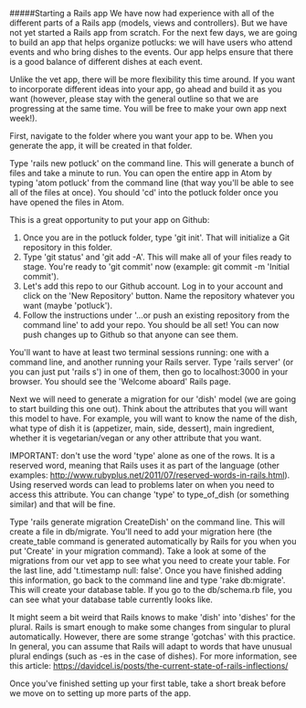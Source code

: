 #####Starting a Rails app
We have now had experience with all of the different parts of a Rails app (models, views and controllers). But we have not yet started a Rails app from scratch. For the next few days, we are going to build an app that helps organize potlucks: we will have users who attend events and who bring dishes to the events. Our app helps ensure that there is a good balance of different dishes at each event.

Unlike the vet app, there will be more flexibility this time around. If you want to incorporate different ideas into your app, go ahead and build it as you want (however, please stay with the general outline so that we are progressing at the same time. You will be free to make your own app next week!).

First, navigate to the folder where you want your app to be. When you generate the app, it will be created in that folder.

Type 'rails new potluck' on the command line. This will generate a bunch of files and take a minute to run. You can open the entire app in Atom by typing 'atom potluck' from the command line (that way you'll be able to see all of the files at once). You should 'cd' into the potluck folder once you have opened the files in Atom.

This is a great opportunity to put your app on Github:
  1) Once you are in the potluck folder, type 'git init'. That will initialize a Git repository in this folder.
  2) Type 'git status' and 'git add -A'. This will make all of your files ready to stage. You're ready to 'git commit' now (example: git commit -m 'Initial commit').
  3) Let's add this repo to our Github account. Log in to your account and click on the 'New Repository' button. Name the repository whatever you want (maybe 'potluck').
  4) Follow the instructions under '…or push an existing repository from the command line' to add your repo. You should be all set! You can now push changes up to Github so that anyone can see them.

You'll want to have at least two terminal sessions running: one with a command line, and another running your Rails server. Type 'rails server' (or you can just put 'rails s') in one of them, then go to localhost:3000 in your browser. You should see the 'Welcome aboard' Rails page.

Next we will need to generate a migration for our 'dish' model (we are going to start building this one out). Think about the attributes that you will want this model to have. For example, you will want to know the name of the dish, what type of dish it is (appetizer, main, side, dessert), main ingredient, whether it is vegetarian/vegan or any other attribute that you want.

IMPORTANT: don't use the word 'type' alone as one of the rows. It is a reserved word, meaning that Rails uses it as part of the language (other examples: http://www.rubyplus.net/2011/07/reserved-words-in-rails.html). Using reserved words can lead to problems later on when you need to access this attribute. You can change 'type' to type_of_dish (or something similar) and that will be fine.

Type 'rails generate migration CreateDish' on the command line. This will create a file in db/migrate. You'll need to add your migration here (the create_table command is generated automatically by Rails for you when you put 'Create' in your migration command). Take a look at some of the migrations from our vet app to see what you need to create your table. For the last line, add 't.timestamp null: false'. Once you have finished adding this information, go back to the command line and type 'rake db:migrate'. This will create your database table. If you go to the db/schema.rb file, you can see what your database table currently looks like.

It might seem a bit weird that Rails knows to make 'dish' into 'dishes' for the plural. Rails is smart enough to make some changes from singular to plural automatically. However, there are some strange 'gotchas' with this practice. In general, you can assume that Rails will adapt to words that have unusual plural endings (such as -es in the case of dishes). For more information, see this article: https://davidcel.is/posts/the-current-state-of-rails-inflections/

Once you've finished setting up your first table, take a short break before we move on to setting up more parts of the app.
